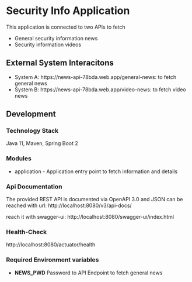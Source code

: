# Security Info Application
This application is connected to two APIs to fetch
* General security information news
* Security information videos

## External System Interacitons
<ul>
    <li> System A: https://news-api-78bda.web.app/general-news: to fetch general news</li>
    <li> System B: https://news-api-78bda.web.app/video-news: to fetch video news</li>
</ul>

## Development
### Technology Stack
Java 11, Maven, Spring Boot 2

### Modules
<ul>
    <li>application - Application entry point to fetch information and details</li>
</ul>

### Api Documentation
The provided REST API is documented via OpenAPI 3.0
and JSON can be reached with url:
http://localhost:8080/v3/api-docs/

reach it with swagger-ui:
http://localhost:8080/swagger-ui/index.html

### Health-Check
http://localhost:8080/actuator/health

### Required Environment variables
<ul>
    <li><b>NEWS_PWD</b> Password to API Endpoint to fetch general news</li>
</ul>
